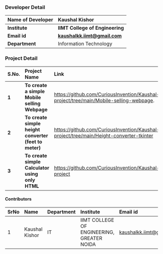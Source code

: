### Developer Detail
<b>Name of Developer | <b> Kaushal Kishor
:--|:--|
<b> Institute | <b> IIMT College of Engineering
<b> Email id|     <b> kaushalkk.iimt@gmail.com
<b> Department | Information Technology
  
  

### Project Detail

S.No. | Project Name | Link | Language 
:--|:--|:-- |:-
<b> 1 |  <b>To create a simple <b>Mobile selling Webpage</b> | https://github.com/CuriousInvention/Kaushal-project/tree/main/Mobile-selling-webpage. | HTML,CSS, JS
  <b> 2 |  <b>To create simple height converter (feet to meter)</b> | https://github.com/CuriousInvention/Kaushal-project/tree/main/Height-converter-tkinter | Python3, tkinter
   <b> 3 |  <b>To create simple Calculator using only HTML</b> | https://github.com/CuriousInvention/Kaushal-project | HTML5


#### Contributors

SrNo | Name | Department| Institute | Email id
:--|:--|:--|:--|:--|
1 | Kaushal Kishor | IT | IIMT COLLEGE OF ENGINEERING, GREATER NOIDA | kaushalkk.iimt@gmail.com


<br>


